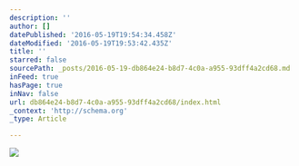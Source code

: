 ```yaml
---
description: ''
author: []
datePublished: '2016-05-19T19:54:34.458Z'
dateModified: '2016-05-19T19:53:42.435Z'
title: ''
starred: false
sourcePath: _posts/2016-05-19-db864e24-b8d7-4c0a-a955-93dff4a2cd68.md
inFeed: true
hasPage: true
inNav: false
url: db864e24-b8d7-4c0a-a955-93dff4a2cd68/index.html
_context: 'http://schema.org'
_type: Article

---
```

![](https://the-grid-user-content.s3-us-west-2.amazonaws.com/f1890118-5638-4bdc-bdb0-2a103f5f4e62.png)